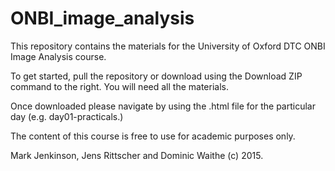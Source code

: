 # ONBI_image_analysis
This repository contains the materials for the University of Oxford DTC ONBI Image Analysis course.


To get started, pull the repository or download using the Download ZIP command to the right. You will need all the materials.

Once downloaded please navigate by using the .html file for the particular day (e.g. day01-practicals.)





The content of this course is free to use for academic purposes only.

Mark Jenkinson, Jens Rittscher and Dominic Waithe (c) 2015.
